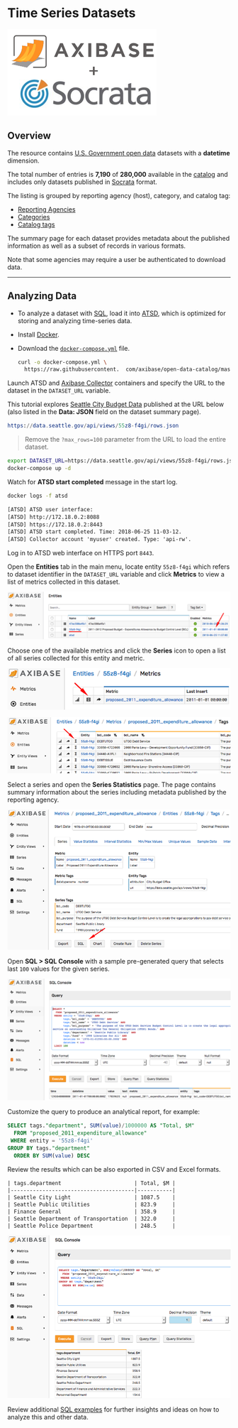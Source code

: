 # Time Series Datasets

![](./resources/axibase-and-socrata.png)

## Overview

The resource contains [U.S. Government open data](http://www.data.gov/) datasets with a **datetime** dimension.

The total number of entries is **7,190** of **280,000** available in the [catalog](https://catalog.data.gov) and includes only datasets published in [Socrata](https://dev.socrata.com/docs/formats) format.

The listing is grouped by reporting agency (host), category, and catalog tag:

* [Reporting Agencies](./data-hosts/README.md)
* [Categories](./data-categories/README.md)
* [Catalog tags](./data-tags/README.md)

The summary page for each dataset provides metadata about the published information as well as a subset of records in various formats.

Note that some agencies may require a user be authenticated to download data.

-----

## Analyzing Data

* To analyze a dataset with [SQL](https://axibase.com/docs/atsd/sql/), load it into [ATSD](https://axibase.com/docs/atsd/), which is optimized for storing and analyzing time-series data.
* Install [Docker](https://docs.docker.com/engine/installation/).
* Download the [`docker-compose.yml`](./resources/docker-compose.yml) file.

  ```bash
  curl -o docker-compose.yml \
    https://raw.githubusercontent.  com/axibase/open-data-catalog/master/resources/docker-compose.yml
  ```

Launch ATSD and [Axibase Collector](https://axibase.com/docs/axibase-collector/) containers and specify the URL to the dataset in the `DATASET_URL` variable.

This tutorial explores [Seattle City Budget Data](./socrata/55z8-f4gi.md) published at the URL below (also listed in the **Data: JSON** field on the dataset summary page).

```elm
https://data.seattle.gov/api/views/55z8-f4gi/rows.json
```

> Remove the `?max_rows=100` parameter from the URL to load the entire dataset.

```bash
export DATASET_URL=https://data.seattle.gov/api/views/55z8-f4gi/rows.json; \
docker-compose up -d
```

Watch for **ATSD start completed** message in the start log.

```bash
docker logs -f atsd
```

```txt
[ATSD] ATSD user interface:
[ATSD] http://172.18.0.2:8088
[ATSD] https://172.18.0.2:8443
[ATSD] ATSD start completed. Time: 2018-06-25 11-03-12.
[ATSD] Collector account 'myuser' created. Type: 'api-rw'.
```

Log in to ATSD web interface on HTTPS port `8443`.

Open the **Entities** tab in the main menu, locate entity `55z8-f4gi` which refers to dataset identifier in the `DATASET_URL` variable and click **Metrics** to view a list of metrics collected in this dataset.

![](./resources/dataset-entity.png)

Choose one of the available metrics and click the **Series** icon to open a list of all series collected for this entity and metric.

![](./resources/dataset-metrics.png)

![](./resources/dataset-series.png)

Select a series and open the **Series Statistics** page. The page contains summary information about the series including metadata published by the reporting agency.

![](./resources/dataset-series-statistics.png)

Open **SQL > SQL Console** with a sample pre-generated query that selects last `100` values for the given series.

![](./resources/dataset-series-query.png)

Customize the query to produce an analytical report, for example:

```sql
SELECT tags."department", SUM(value)/1000000 AS "Total, $M"
  FROM "proposed_2011_expenditure_allowance"
 WHERE entity = '55z8-f4gi'
GROUP BY tags."department"
  ORDER BY SUM(value) DESC
```

Review the results which can be also exported in CSV and Excel formats.

```ls
| tags.department                       | Total, $M |
|---------------------------------------|-----------|
| Seattle City Light                    | 1087.5    |
| Seattle Public Utilities              | 823.9     |
| Finance General                       | 358.9     |
| Seattle Department of Transportation  | 322.0     |
| Seattle Police Department             | 248.5     |
```

![](./resources/sql-console.png)

Review additional [SQL examples](https://axibase.com/docs/atsd/sql/examples/) for further insights and ideas on how to analyze this and other data.
